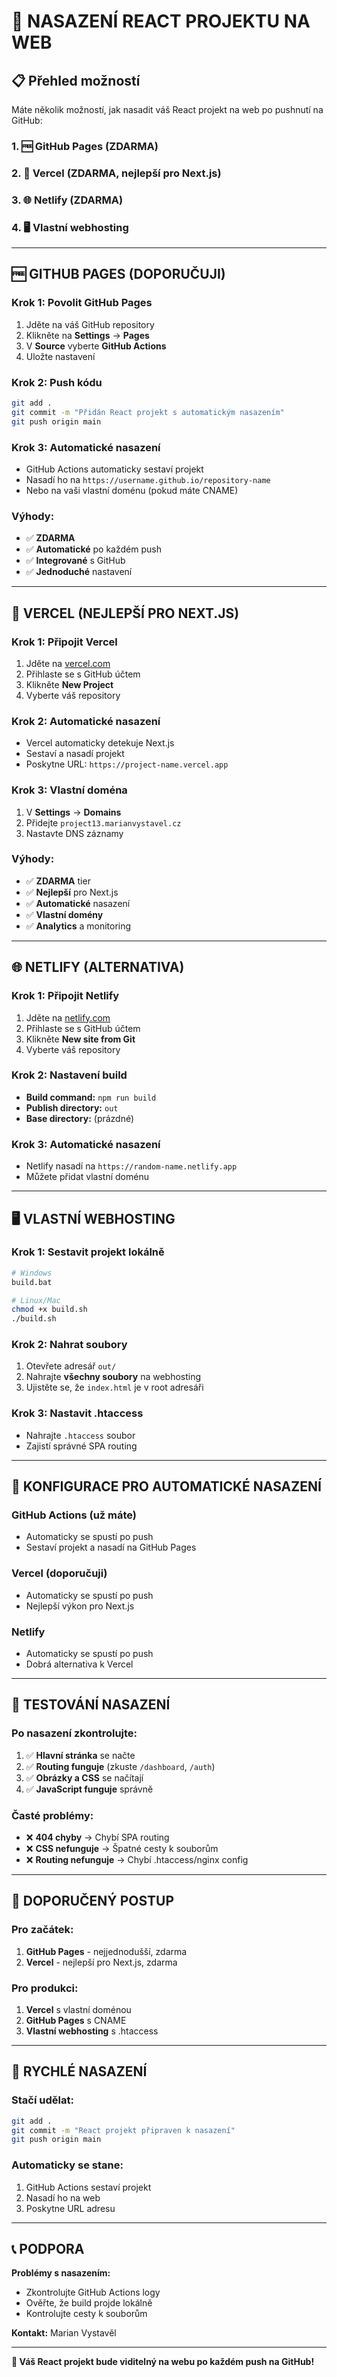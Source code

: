 # 🚀 NASAZENÍ REACT PROJEKTU NA WEB

## 📋 Přehled možností

Máte několik možností, jak nasadit váš React projekt na web po pushnutí na GitHub:

### **1. 🆓 GitHub Pages (ZDARMA)**
### **2. 🚀 Vercel (ZDARMA, nejlepší pro Next.js)**
### **3. 🌐 Netlify (ZDARMA)**
### **4. 🖥️ Vlastní webhosting**

---

## 🆓 **GITHUB PAGES (DOPORUČUJI)**

### **Krok 1: Povolit GitHub Pages**
1. Jděte na váš GitHub repository
2. Klikněte na **Settings** → **Pages**
3. V **Source** vyberte **GitHub Actions**
4. Uložte nastavení

### **Krok 2: Push kódu**
```bash
git add .
git commit -m "Přidán React projekt s automatickým nasazením"
git push origin main
```

### **Krok 3: Automatické nasazení**
- GitHub Actions automaticky sestaví projekt
- Nasadí ho na `https://username.github.io/repository-name`
- Nebo na vaši vlastní doménu (pokud máte CNAME)

### **Výhody:**
- ✅ **ZDARMA**
- ✅ **Automatické** po každém push
- ✅ **Integrované** s GitHub
- ✅ **Jednoduché** nastavení

---

## 🚀 **VERCEL (NEJLEPŠÍ PRO NEXT.JS)**

### **Krok 1: Připojit Vercel**
1. Jděte na [vercel.com](https://vercel.com)
2. Přihlaste se s GitHub účtem
3. Klikněte **New Project**
4. Vyberte váš repository

### **Krok 2: Automatické nasazení**
- Vercel automaticky detekuje Next.js
- Sestaví a nasadí projekt
- Poskytne URL: `https://project-name.vercel.app`

### **Krok 3: Vlastní doména**
1. V **Settings** → **Domains**
2. Přidejte `project13.marianvystavel.cz`
3. Nastavte DNS záznamy

### **Výhody:**
- ✅ **ZDARMA** tier
- ✅ **Nejlepší** pro Next.js
- ✅ **Automatické** nasazení
- ✅ **Vlastní domény**
- ✅ **Analytics** a monitoring

---

## 🌐 **NETLIFY (ALTERNATIVA)**

### **Krok 1: Připojit Netlify**
1. Jděte na [netlify.com](https://netlify.com)
2. Přihlaste se s GitHub účtem
3. Klikněte **New site from Git**
4. Vyberte váš repository

### **Krok 2: Nastavení build**
- **Build command:** `npm run build`
- **Publish directory:** `out`
- **Base directory:** (prázdné)

### **Krok 3: Automatické nasazení**
- Netlify nasadí na `https://random-name.netlify.app`
- Můžete přidat vlastní doménu

---

## 🖥️ **VLASTNÍ WEBHOSTING**

### **Krok 1: Sestavit projekt lokálně**
```bash
# Windows
build.bat

# Linux/Mac
chmod +x build.sh
./build.sh
```

### **Krok 2: Nahrat soubory**
1. Otevřete adresář `out/`
2. Nahrajte **všechny soubory** na webhosting
3. Ujistěte se, že `index.html` je v root adresáři

### **Krok 3: Nastavit .htaccess**
- Nahrajte `.htaccess` soubor
- Zajistí správné SPA routing

---

## 🔧 **KONFIGURACE PRO AUTOMATICKÉ NASAZENÍ**

### **GitHub Actions (už máte)**
- Automaticky se spustí po push
- Sestaví projekt a nasadí na GitHub Pages

### **Vercel (doporučuji)**
- Automaticky se spustí po push
- Nejlepší výkon pro Next.js

### **Netlify**
- Automaticky se spustí po push
- Dobrá alternativa k Vercel

---

## 📱 **TESTOVÁNÍ NASAZENÍ**

### **Po nasazení zkontrolujte:**
1. ✅ **Hlavní stránka** se načte
2. ✅ **Routing funguje** (zkuste `/dashboard`, `/auth`)
3. ✅ **Obrázky a CSS** se načítají
4. ✅ **JavaScript funguje** správně

### **Časté problémy:**
- ❌ **404 chyby** → Chybí SPA routing
- ❌ **CSS nefunguje** → Špatné cesty k souborům
- ❌ **Routing nefunguje** → Chybí .htaccess/nginx config

---

## 🎯 **DOPORUČENÝ POSTUP**

### **Pro začátek:**
1. **GitHub Pages** - nejjednodušší, zdarma
2. **Vercel** - nejlepší pro Next.js, zdarma

### **Pro produkci:**
1. **Vercel** s vlastní doménou
2. **GitHub Pages** s CNAME
3. **Vlastní webhosting** s .htaccess

---

## 🚀 **RYCHLÉ NASAZENÍ**

### **Stačí udělat:**
```bash
git add .
git commit -m "React projekt připraven k nasazení"
git push origin main
```

### **Automaticky se stane:**
1. GitHub Actions sestaví projekt
2. Nasadí ho na web
3. Poskytne URL adresu

---

## 📞 **PODPORA**

**Problémy s nasazením:**
- Zkontrolujte GitHub Actions logy
- Ověřte, že build projde lokálně
- Kontrolujte cesty k souborům

**Kontakt:** Marian Vystavěl

---

**🎉 Váš React projekt bude viditelný na webu po každém push na GitHub!**
